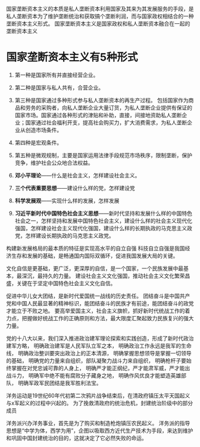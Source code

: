 国家垄断资本主义的本质是私人垄断资本利用国家及其来为其发展服务的手段，是私人垄断资本为了维护垄断统治和获取搞个垄断利润，而与国家政权相结合的一种垄断资本主义形式。
国家垄断资本主义是国家政权和私人垄断资本融合在一起的垄断资本主义

# 国家垄断资本主义有5种形式
1. 第一种是国家所有并直接经营企业。
2. 第二种是国家与私人共有，合营企业。
3. 第三种是国家通过多种形式参与私人垄断资本的再生产过程。
	包括国家作为商品和劳务的采购者，向私人垄断企业大量订货，为私人垄断企业提供有保证的国家市场。国家通过各种形式的津贴和补助，直接，间接地资助私人垄断企业；国家通过社会福利开支，提高社会购买力，扩大消费需求，为私人垄断企业从创造市场条件。
4. 第四种是宏观条件。
5. 第五种是微观规制，主要是国家运用法律手段规范市场秩序，限制垄断，保护竞争，维护社会公众地合法权益。



1. **邓小平理论**——什么是社会主义，怎样建设社会主义。
2. **三个代表重要思想**——建设什么样的党，怎样建设党
3. **科学发展观**——实现什么样的发展，怎样发展
4. **习近平新时代中国特色社会主义思想**——新时代坚持和发展什么样的中国特色社会之一，怎样坚持和发展中国特色社会主义，建设什么样的社会主义现代化强国，怎样建设社会主义现代化强国，建设什么样的长期执政的马克思主义政党，怎样建设长期执政的马克思主义政党。


构建新发展格局的最本质的特征是实现高水平的自立自强
科技自立自强是我国经济生存和发展的基础，是畅通国内国际双循环，促进我国发展大局的关键。


文化自信是更基础，更广泛，更深厚的自信，是一个国家，一个民族发展中最基本，最深沉，最持久的力量。
建设社会主义文化强国，推动社会主义文化繁荣昌盛，关键在于坚定中国特色社会主义文化自信。


促进中华儿女大团结，是新时代爱国统一战线的历史责任。
团结奋斗是中国共产党和中国人民最显著的精神标识，能团结奋斗的民族才有前途，能团结奋斗的政党才能立于不败之地。
要高举爱国主义，社会主义旗帜，抓好新时代统战工作的着力点，把握做好统战工作的正确原则和方法，最大限度汇聚起致力民族复兴的强大力量。

党的十八大以来，我们深入推进政治建军理论探索和实践创造，形成了新时代政治建军方略，
	明确政治建军是人民军队立军之本，
	明确政治工作永远是我军的生命线，
	明确政治整训要突出政治上的正本清源，
	明确掌握思想领导是掌握一切领导的基础，
	明确党的力量来自组织，部队凝聚力战斗力来自组织，
	明确枪杆子要始终掌握在对党忠诚可靠的人身上，
	明确严才能正纲纪，严才能肃军威，严才能出战斗力，
	明确军中绝不能有腐败分子藏身之地，
	明确作风优良才能塑造英雄部队，
	明确军政军民团结是我军胜利法宝。






洋务运动是19世纪60年代初第二次鸦片战争结束后，在清政府镇压太平天国起义与x军起义的过程中兴起的。
为了挽救清政府的统治危机，封建统治阶级中的部分成员

洋务派兴办洋务事业，首先是为了购买和制造枪炮镇压农民起义。
洋务派的指导思想是“中学为体，西学为用”，企图以吸取西方近代生产技术为手段，来达到维护和巩固中国封建统治的目的，这就决定了它必然失败的命运。































